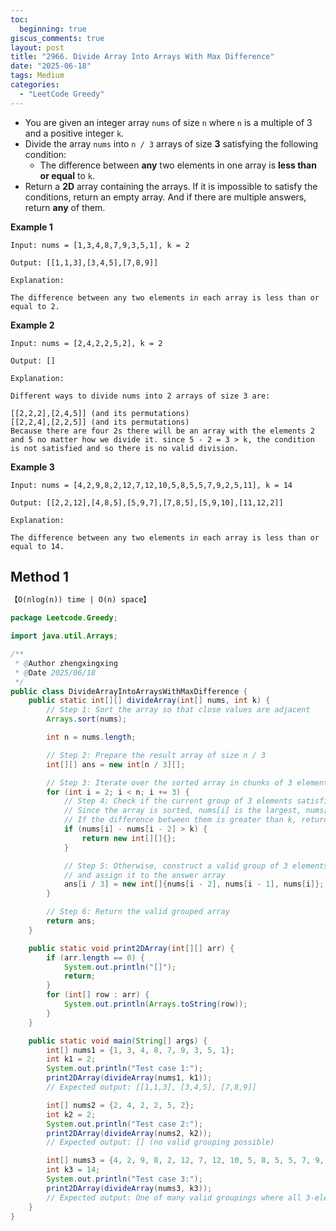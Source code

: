 ```yaml
---
toc:
  beginning: true
giscus_comments: true
layout: post
title: "2966. Divide Array Into Arrays With Max Difference"
date: "2025-06-18"
tags: Medium
categories:
  - "LeetCode Greedy"
---
```



- You are given an integer array `nums` of size `n` where `n` is a multiple of 3 and a positive integer `k`.
- Divide the array `nums` into `n / 3` arrays of size **3** satisfying the following condition:
  - The difference between **any** two elements in one array is **less than or equal** to `k`.
- Return a **2D** array containing the arrays. If it is impossible to satisfy the conditions, return an empty array. And if there are multiple answers, return **any** of them.

**Example 1**

```
Input: nums = [1,3,4,8,7,9,3,5,1], k = 2

Output: [[1,1,3],[3,4,5],[7,8,9]]

Explanation:

The difference between any two elements in each array is less than or equal to 2.
```

**Example 2**

```
Input: nums = [2,4,2,2,5,2], k = 2

Output: []

Explanation:

Different ways to divide nums into 2 arrays of size 3 are:

[[2,2,2],[2,4,5]] (and its permutations)
[[2,2,4],[2,2,5]] (and its permutations)
Because there are four 2s there will be an array with the elements 2 and 5 no matter how we divide it. since 5 - 2 = 3 > k, the condition is not satisfied and so there is no valid division.
```

**Example 3**

```
Input: nums = [4,2,9,8,2,12,7,12,10,5,8,5,5,7,9,2,5,11], k = 14

Output: [[2,2,12],[4,8,5],[5,9,7],[7,8,5],[5,9,10],[11,12,2]]

Explanation:

The difference between any two elements in each array is less than or equal to 14.
```

## Method 1

```tex
【O(nlog(n)) time | O(n) space】
```

```java
package Leetcode.Greedy;

import java.util.Arrays;

/**
 * @Author zhengxingxing
 * @Date 2025/06/18
 */
public class DivideArrayIntoArraysWithMaxDifference {
    public static int[][] divideArray(int[] nums, int k) {
        // Step 1: Sort the array so that close values are adjacent
        Arrays.sort(nums);

        int n = nums.length;

        // Step 2: Prepare the result array of size n / 3
        int[][] ans = new int[n / 3][];

        // Step 3: Iterate over the sorted array in chunks of 3 elements
        for (int i = 2; i < n; i += 3) {
            // Step 4: Check if the current group of 3 elements satisfies the condition
            // Since the array is sorted, nums[i] is the largest, nums[i - 2] is the smallest
            // If the difference between them is greater than k, return an empty array
            if (nums[i] - nums[i - 2] > k) {
                return new int[][]{};
            }

            // Step 5: Otherwise, construct a valid group of 3 elements
            // and assign it to the answer array
            ans[i / 3] = new int[]{nums[i - 2], nums[i - 1], nums[i]};
        }

        // Step 6: Return the valid grouped array
        return ans;
    }

    public static void print2DArray(int[][] arr) {
        if (arr.length == 0) {
            System.out.println("[]");
            return;
        }
        for (int[] row : arr) {
            System.out.println(Arrays.toString(row));
        }
    }

    public static void main(String[] args) {
        int[] nums1 = {1, 3, 4, 8, 7, 9, 3, 5, 1};
        int k1 = 2;
        System.out.println("Test case 1:");
        print2DArray(divideArray(nums1, k1));
        // Expected output: [[1,1,3], [3,4,5], [7,8,9]]

        int[] nums2 = {2, 4, 2, 2, 5, 2};
        int k2 = 2;
        System.out.println("Test case 2:");
        print2DArray(divideArray(nums2, k2));
        // Expected output: [] (no valid grouping possible)

        int[] nums3 = {4, 2, 9, 8, 2, 12, 7, 12, 10, 5, 8, 5, 5, 7, 9, 2, 5, 11};
        int k3 = 14;
        System.out.println("Test case 3:");
        print2DArray(divideArray(nums3, k3));
        // Expected output: One of many valid groupings where all 3-element groups have max diff <= 14
    }
}

```





